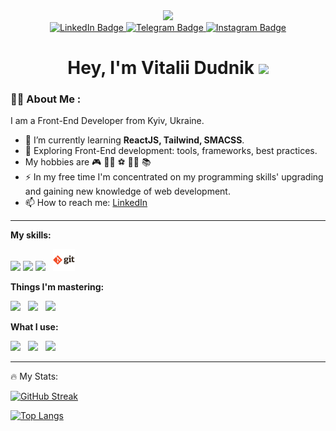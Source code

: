 <div id="header" align="center">
  <img src="https://media.giphy.com/media/M9gbBd9nbDrOTu1Mqx/giphy.gif" width="100"/>
</div>

<div id="badges" align="center">
  <a href="https://www.linkedin.com/in/vitalii-dudnik-baa01b280/">
    <img src="https://img.shields.io/badge/LinkedIn-blue?style=for-the-badge&logo=linkedin&logoColor=white" alt="LinkedIn Badge"/>
  </a>
  <a href="https://t.me/dudnik_vtl">
    <img src="https://img.shields.io/badge/Telegram-black?style=for-the-badge&logo=telegram&logoColor=white" alt="Telegram Badge"/>
  </a>
  <a href="https://www.instagram.com/dudnik_vtl/">
    <img src="https://img.shields.io/badge/Instagram-pink?style=for-the-badge&logo=instagram&logoColor=white" alt="Instagram Badge"/>
  </a>
</div>

<h1 align="center">
  Hey, I'm Vitalii Dudnik
  <img src="https://media.giphy.com/media/hvRJCLFzcasrR4ia7z/giphy.gif" width="30px"/>
</h1>

### :man_technologist: About Me :

I am a Front-End Developer from Kyiv, Ukraine.

- 🔭 I’m currently learning <b>ReactJS, Tailwind, SMACSS</b>.
- 🌱 Exploring Front-End development: tools, frameworks, best practices.
- My hobbies are 🎮 👨‍💻 ⚽️ 🕺🏼 📚
- ⚡ In my free time I'm concentrated on my programming skills' upgrading and gaining new knowledge of web development.
- 📫 How to reach me: <a href="https://www.linkedin.com/in/vitalii-dudnik-baa01b280/">
   LinkedIn
  </a>
---

<b>My skills:</b>

<img src="https://github.com/KinduD21/KinduD21/assets/112539187/427c091c-15f5-451d-a2ee-acb6c490e2ea" width="40px"> <img src="https://github.com/KinduD21/KinduD21/assets/112539187/9231e60b-3801-4a4b-b6cd-f37004c1b00f" width="40px"> <img src="https://github.com/KinduD21/KinduD21/assets/112539187/1c486965-a088-4145-b069-71c67fc6600c" width="35px"> &nbsp; <img src="https://raw.githubusercontent.com/devicons/devicon/1119b9f84c0290e0f0b38982099a2bd027a48bf1/icons/git/git-original-wordmark.svg" width="35px">

<b>Things I'm mastering:</b>

<img src="https://cdn-icons-png.flaticon.com/128/5968/5968358.png" width="35px"> &nbsp; <img src="https://upload.wikimedia.org/wikipedia/commons/thumb/b/b2/Bootstrap_logo.svg/2560px-Bootstrap_logo.svg.png" width="40px"> &nbsp; <img src="https://upload.wikimedia.org/wikipedia/commons/thumb/d/d5/Tailwind_CSS_Logo.svg/2048px-Tailwind_CSS_Logo.svg.png" width="35px">

<b>What I use:</b>

<img src="https://upload.wikimedia.org/wikipedia/commons/thumb/9/9a/Visual_Studio_Code_1.35_icon.svg/2048px-Visual_Studio_Code_1.35_icon.svg.png" width="35px"> &nbsp; <img src="https://cdn-icons-png.flaticon.com/128/5968/5968866.png" width="40px"> &nbsp; <img src="https://cdn-icons-png.flaticon.com/128/5968/5968853.png" width="40px">

---

🔥   My Stats:

[![GitHub Streak](http://github-readme-streak-stats.herokuapp.com?user=KinduD21&theme=dark)](https://git.io/streak-stats) 

[![Top Langs](https://github-readme-stats.vercel.app/api/top-langs/?username=KinduD21&show_icons=true&theme=dark)](https://github.com/anuraghazra/github-readme-stats)
